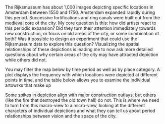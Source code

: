 The Rijksmuseum has about 1,000 images depicting specific locations in Amsterdam between 1550 and 1750.
Amsterdam expanded rapidly during this period. Successive fortifications and ring canals were built out from the medieval core of the city.
My core question is this: how did artists react to this periodic expansion? Did they turn their attention immediately towards new construction, or focus on old areas of the city, or some combination of both?
Was it possible to design an experiment that could use the Rijksmuseum data to explore this question?
Visualizing the spatial relationships of these depictions is leading me to now ask more detailed questions about why certain areas of the city may have attracted depiction while others did not.

You may filter the map below by time period as well as by place category. A plot displays the frequency with which locations were depicted at different points in time, and the table below allows you to examine the individual artowrks that make up 

Some spikes in depiction align with major construction outlays, but others (like the fire that destroyed the old town hall) do not.
This is where we need to turn from this macro-view to a micro-view, looking at the different characters of individual depictions and what they can tell us about period relationships between vision and the space of the city.
